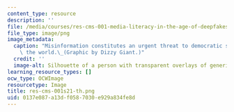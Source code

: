 ```yaml
---
content_type: resource
description: ''
file: /media/courses/res-cms-001-media-literacy-in-the-age-of-deepfakes-spring-2021/0137e087a13df0587030e929a834fe8d_res-cms-001s21-th.png
file_type: image/png
image_metadata:
  caption: "Misinformation constitutes an urgent threat to democratic societies around\
    \ the world.\_(Graphic by Dizzy Giant.)"
  credit: ''
  image-alt: Silhouette of a person with transparent overlays of generic profile pages.
learning_resource_types: []
ocw_type: OCWImage
resourcetype: Image
title: res-cms-001s21-th.png
uid: 0137e087-a13d-f058-7030-e929a834fe8d
---
```

